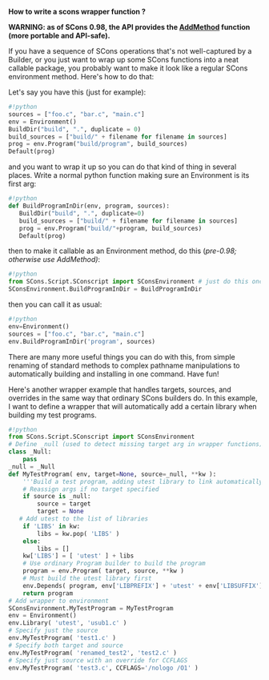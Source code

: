 **How to write a scons wrapper function ?**


**WARNING: as of SCons 0.98, the API provides the [AddMethod](http://scons.org/doc/production/HTML/scons-user.html#chap-add-method) function (more portable and API-safe).**


If you have a sequence of SCons operations that's not well-captured by a Builder, or you just want to wrap up some SCons functions into a neat callable package, you probably want to make it look like a regular SCons environment method.  Here's how to do that:

Let's say you have this (just for example):


```python
#!python
sources = ["foo.c", "bar.c", "main.c"]
env = Environment()
BuildDir("build", ".", duplicate = 0)
build_sources = ["build/" + filename for filename in sources]
prog = env.Program("build/program", build_sources)
Default(prog)
```

and you want to wrap it up so you can do that kind of thing in several places.  Write a normal python function making sure an Environment is its first arg:

```python
#!python
def BuildProgramInDir(env, program, sources):
   BuildDir("build", ".", duplicate=0)
   build_sources = ["build/" + filename for filename in sources]
   prog = env.Program("build/"+program, build_sources)
   Default(prog)
```

then to make it callable as an Environment method, do this (_pre-0.98; otherwise use AddMethod)_:

```python
#!python
from SCons.Script.SConscript import SConsEnvironment # just do this once
SConsEnvironment.BuildProgramInDir = BuildProgramInDir
```

then you can call it as usual:

```python
#!python
env=Environment()
sources = ["foo.c", "bar.c", "main.c"]
env.BuildProgramInDir('program', sources)
```

There are many more useful things you can do with this, from simple renaming of standard methods to complex pathname manipulations to automatically building and installing in one command. Have fun!

Here's another wrapper example that handles targets, sources, and overrides in the same way that ordinary SCons builders do. In this example, I want to define a wrapper that will automatically add a certain library when building my test programs.


```python
#!python
from SCons.Script.SConscript import SConsEnvironment
# Define _null (used to detect missing target arg in wrapper functions)
class _Null:
    pass
_null = _Null
def MyTestProgram( env, target=None, source=_null, **kw ):
    '''Build a test program, adding utest library to link automatically.'''
    # Reassign args if no target specified
    if source is _null:
        source = target
        target = None
   # Add utest to the list of libraries
    if 'LIBS' in kw:
        libs = kw.pop( 'LIBS' )
    else:
        libs = []
    kw['LIBS'] = [ 'utest' ] + libs
    # Use ordinary Program builder to build the program
    program = env.Program( target, source, **kw )
    # Must build the utest library first
    env.Depends( program, env['LIBPREFIX'] + 'utest' + env['LIBSUFFIX'] )
    return program
# Add wrapper to environment
SConsEnvironment.MyTestProgram = MyTestProgram
env = Environment()
env.Library( 'utest', 'usub1.c' )
# Specify just the source
env.MyTestProgram( 'test1.c' )
# Specify both target and source
env.MyTestProgram( 'renamed_test2', 'test2.c' )
# Specify just source with an override for CCFLAGS
env.MyTestProgram( 'test3.c', CCFLAGS='/nologo /O1' )
```

